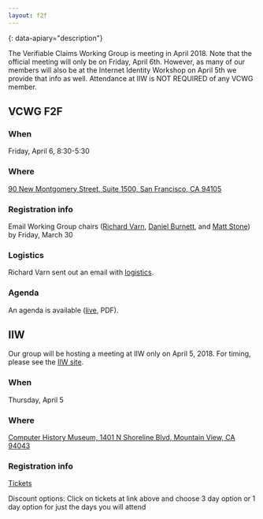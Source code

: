 ```yaml
---
layout: f2f
---
```

{: data-apiary="description"}

The Verifiable Claims Working Group is meeting in April 2018.  Note
that the official meeting will only be on Friday, April
6th. However, as many of our members will also be at the Internet
Identity Workshop on April 5th we provide that info as well.
Attendance at IIW is NOT REQUIRED of any VCWG member.

## VCWG F2F
### When
Friday, April 6, 8:30-5:30

### Where
[90 New Montgomery Street, Suite 1500, San Francisco, CA
94105](https://www.google.com/maps/place/90+New+Montgomery+St+%231500,+San+Francisco,+CA+94105/)

### Registration info

Email Working Group chairs ([Richard
Varn](mailto:rvarn@ets.org), [Daniel
Burnett](mailto:danielcburnett@gmail.com), and [Matt
Stone](mailto:matt.stone@pearson.com)) by Friday, March 30 

### Logistics

Richard Varn sent out an email with [logistics](https://lists.w3.org/Archives/Public/public-vc-wg/2018Mar/0008.html).

### Agenda

An agenda is available ([live](https://goo.gl/NDTRdz), PDF).

## IIW

Our group will be hosting a meeting at IIW only on April 5, 2018.  For
timing, please see the [IIW site](https://www.internetidentityworkshop.com/).

### When

Thursday, April 5

### Where

[Computer History Museum, 1401 N Shoreline Blvd, Mountain View, CA
94043](http://www.computerhistory.org/)

### Registration info

[Tickets](https://www.eventbrite.com/e/internet-identity-workshop-iiwxxvi-26-2018a-tickets-39785360083)

Discount options: Click on tickets at link above and choose 3 day
option or 1 day option for just the days you will attend
